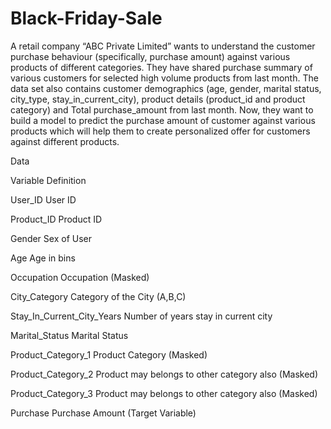 # Black-Friday-Sale

A retail company “ABC Private Limited” wants to understand the customer purchase behaviour (specifically, purchase amount) against various products of different categories. They have shared purchase summary of various customers for selected high volume products from last month.
The data set also contains customer demographics (age, gender, marital status, city_type, stay_in_current_city), product details (product_id and product category) and Total purchase_amount from last month.
Now, they want to build a model to predict the purchase amount of customer against various products which will help them to create personalized offer for customers against different products.


Data

Variable	Definition

User_ID	User ID

Product_ID	Product ID

Gender	Sex of User

Age	Age in bins

Occupation	Occupation (Masked)

City_Category	Category of the City (A,B,C)

Stay_In_Current_City_Years	Number of years stay in current city

Marital_Status	Marital Status

Product_Category_1	Product Category (Masked)

Product_Category_2	Product may belongs to other category also (Masked)

Product_Category_3	Product may belongs to other category also (Masked)

Purchase	Purchase Amount (Target Variable)
